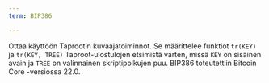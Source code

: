 ```yaml
---
term: BIP386

---
```

Ottaa käyttöön Taprootin kuvaajatoiminnot. Se määrittelee funktiot `tr(KEY)` ja `tr(KEY, TREE)` Taproot-ulostulojen etsimistä varten, missä `KEY` on sisäinen avain ja `TREE` on valinnainen skriptipolkujen puu. BIP386 toteutettiin Bitcoin Core -versiossa 22.0.